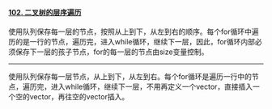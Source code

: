 #### [102. 二叉树的层序遍历](https://leetcode.cn/problems/binary-tree-level-order-traversal/)

使用队列保存每一层的节点，按照从上到下，从左到右的顺序。每个for循环中遍历的是一行的节点，遍历完，进入while循环，继续下一层，因此，for循环内部必须保存下一层的孩子节点，for的每一层的节点由size变量控制。

---

使用队列保存每一层节点，从上到下，从左到右。每个for循环是遍历一行中的节点，遍历完，进入while循环，继续下一层，不用再定义一个vector，直接插入一个空的vector，再往空的vector插入。